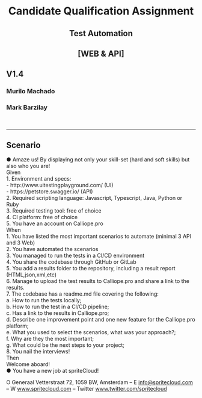 <h1 align="center">Candidate Qualification Assignment</h1>
<h2 align="center">Test Automation</h2>
<h2 align="center">[WEB & API]</h2>
<h2 align="left">V1.4</h2>
<h3 align="left">Murilo Machado</h3>
<h3 align="left">Mark Barzilay</h3>

<br/>

___

<h2 align="left">Scenario</h2>
● Amaze us! By displaying not only your skill-set (hard and soft skills) but also who you are!<br/>
Given<br/>
1. Environment and specs:<br/>
   - http://www.uitestingplayground.com/ (UI)<br/>
   - https://petstore.swagger.io/ (API)<br/>
2. Required scripting language: Javascript, Typescript, Java, Python or Ruby<br/>
3. Required testing tool: free of choice<br/>
4. CI platform: free of choice<br/>
5. You have an account on Calliope.pro<br/>
   When<br/>
1. You have listed the most important scenarios to automate (minimal 3 API and 3 Web)<br/>
2. You have automated the scenarios<br/>
3. You managed to run the tests in a CI/CD environment<br/>
4. You share the codebase through GitHub or GitLab<br/>
5. You add a results folder to the repository, including a result report (HTML,json,xml,etc)<br/>
6. Manage to upload the test results to Calliope.pro and share a link to the results.<br/>
7. The codebase has a readme.md file covering the following:<br/>
   a. How to run the tests locally;<br/>
   b. How to run the test in a CI/CD pipeline;<br/>
   c. Has a link to the results in Calliope.pro;<br/>
   d. Describe one improvement point and one new feature for the Calliope.pro platform;<br/>
   e. What you used to select the scenarios, what was your approach?;<br/>
   f. Why are they the most important;<br/>
   g. What could be the next steps to your project;<br/>
8. You nail the interviews!<br/>
   Then<br/>
   Welcome aboard!<br/>
   ● You have a new job at spriteCloud!<br/>
   
   O Generaal Vetterstraat 72, 1059 BW, Amsterdam – E info@spritecloud.com – W www.spritecloud.com – Twitter www.twitter.com/spritecloud<br/>
